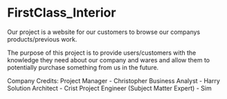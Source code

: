 # FirstClass_Interior
Our project is a website for our customers to browse our companys products/previous work.

The purpose of this project is to provide users/customers with the knowledge they need about our company and wares and allow them to potentially purchase something from us in the future.

Company Credits:
Project Manager - Christopher
Business Analyst - Harry
Solution Architect - Crist
Project Engineer (Subject Matter Expert) - Sim
